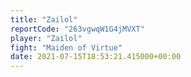 ```yaml
---
title: "Zailol"
reportCode: "263vgwqW1G4jMVXT"
player: "Zailol"
fight: "Maiden of Virtue"
date: 2021-07-15T18:53:21.415000+00:00
---
```

